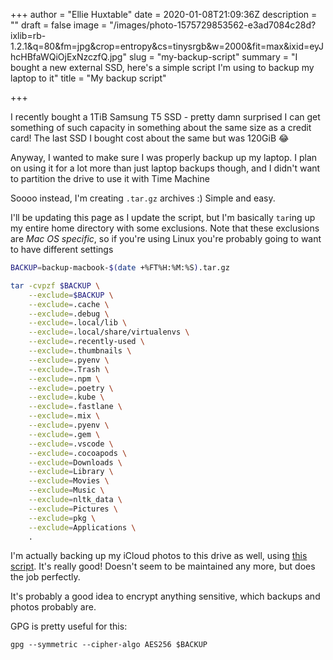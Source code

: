 +++
author = "Ellie Huxtable"
date = 2020-01-08T21:09:36Z
description = ""
draft = false
image = "/images/photo-1575729853562-e3ad7084c28d?ixlib=rb-1.2.1&q=80&fm=jpg&crop=entropy&cs=tinysrgb&w=2000&fit=max&ixid=eyJhcHBfaWQiOjExNzczfQ.jpg"
slug = "my-backup-script"
summary = "I bought a new external SSD, here's a simple script I'm using to backup my laptop to it"
title = "My backup script"

+++


I recently bought a 1TiB Samsung T5 SSD - pretty damn surprised I can get something of such capacity in something about the same size as a credit card! The last SSD I bought cost about the same but was 120GiB 😂

Anyway, I wanted to make sure I was properly backup up my laptop. I plan on using it for a lot more than just laptop backups though, and I didn't want to partition the drive to use it with Time Machine

Soooo instead, I'm creating `.tar.gz` archives :) Simple and easy.

I'll be updating this page as I update the script, but I'm basically `tar`ing up my entire home directory with some exclusions. Note that these exclusions are _Mac OS specific_, so if you're using Linux you're probably going to want to have different settings

```bash
BACKUP=backup-macbook-$(date +%FT%H:%M:%S).tar.gz

tar -cvpzf $BACKUP \
	--exclude=$BACKUP \
	--exclude=.cache \
	--exclude=.debug \
	--exclude=.local/lib \
	--exclude=.local/share/virtualenvs \
	--exclude=.recently-used \
	--exclude=.thumbnails \
	--exclude=.pyenv \
	--exclude=.Trash \
	--exclude=.npm \
	--exclude=.poetry \
	--exclude=.kube \
	--exclude=.fastlane \
	--exclude=.mix \
	--exclude=.pyenv \
	--exclude=.gem \
	--exclude=.vscode \
	--exclude=.cocoapods \
	--exclude=Downloads \
	--exclude=Library \
	--exclude=Movies \
	--exclude=Music \
	--exclude=nltk_data \
	--exclude=Pictures \
	--exclude=pkg \
	--exclude=Applications \
	.

```

I'm actually backing up my iCloud photos to this drive as well, using [this script](https://github.com/ndbroadbent/icloud_photos_downloader). It's really good! Doesn't seem to be maintained any more, but does the job perfectly.

It's probably a good idea to encrypt anything sensitive, which backups and photos probably are.

GPG is pretty useful for this:

```
gpg --symmetric --cipher-algo AES256 $BACKUP
```



